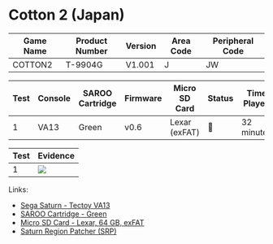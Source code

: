 # Cotton 2 (Japan)

| Game Name | Product Number | Version | Area Code | Peripheral Code |
| --------- | -------------- | ------- | --------- | --------------- |
| COTTON2   | T-9904G        | V1.001  | J         | JW              |

| Test | Console | SAROO Cartridge | Firmware | Micro SD Card | Status | Time Played |
| ---- | ------- | --------------- | -------- | ------------- | ------ | ----------- |
| 1    | VA13    | Green           | v0.6     | Lexar (exFAT) | :100:  | 32 minutes  |

| Test | Evidence                                                                                         |
| ---- | ------------------------------------------------------------------------------------------------ |
| 1    | [![](https://img.youtube.com/vi/VFgGgto-JDI/0.jpg)](https://www.youtube.com/watch?v=VFgGgto-JDI) |

Links:

- [Sega Saturn - Tectoy VA13](../../../Info/Consoles/VA13/README.md)
- [SAROO Cartridge - Green](../../../Info/Cartridges/RetroGameParadiseStore/1.32F/README.md)
- [Micro SD Card - Lexar, 64 GB, exFAT](../../../../Info/SdCards/Lexar/64GB/exfat/README.md)
- [Saturn Region Patcher (SRP)](https://segaxtreme.net/resources/saturn-region-patcher.81/download)
